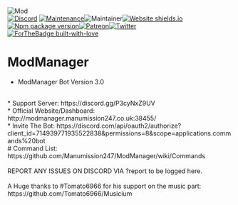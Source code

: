 ![Mod](https://user-images.githubusercontent.com/87551007/136203762-0a125500-6e44-46b7-a0d6-74e9eb185367.jpg)
<br>
[![Discord](https://img.shields.io/discord/787871047139328000?label=discord&color=7289DA&style=flat-square)](https://discord.gg/HguA6J58u9) [![Maintenance](https://img.shields.io/badge/Maintained%3F-yes-green.svg)](https://GitHub.com/Naereen/StrapDown.js/graphs/commit-activity)![Maintainer](https://img.shields.io/badge/maintainer-manumission247-blue)[![Website shields.io](https://img.shields.io/website-up-down-green-red/http/modmanager.manumission247.co.uk:38455/.svg)](http://modmanager.manumission247.co.uk:38455/)[![Npm package version](https://badgen.net/npm/v/express)](https://npmjs.com/package/express)[![Patreon](https://badgen.net/badge/icon/patreon?icon=patreon&label)](https://patron.com/manumission247)[![Twitter](https://badgen.net/badge/icon/twitter?icon=twitter&label)](https://twitter.com/manumission247)<br>
[![ForTheBadge built-with-love](http://ForTheBadge.com/images/badges/built-with-love.svg)](https://GitHub.com/Naereen/)








# ModManager
* ModManager Bot Version 3.0
<br>
* Support Server: https://discord.gg/P3cyNxZ9UV
<br>
* Official Website/Dashboard: http://modmanager.manumission247.co.uk:38455/
<br>
* Invite The Bot: https://discord.com/api/oauth2/authorize?client_id=714939771935522838&permissions=8&scope=applications.commands%20bot
<br>
# Command List: https://github.com/Manumission247/ModManager/wiki/Commands
<br><br>
REPORT ANY ISSUES ON DISCORD VIA ?report <problem> to be logged here.
<br><br>
A Huge thanks to #Tomato6966 for his support on the music part: https://github.com/Tomato6966/Musicium
